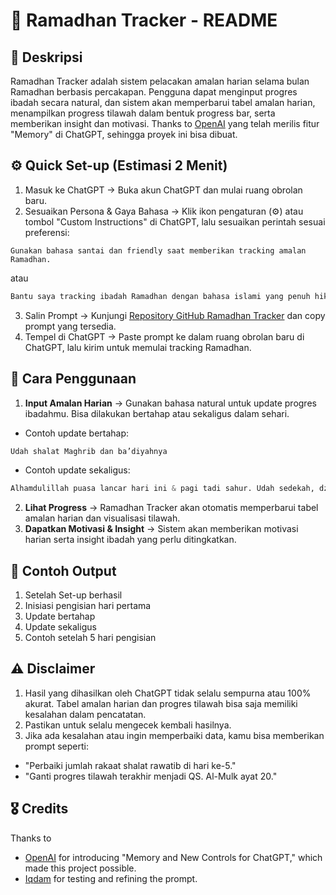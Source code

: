 # 📌 Ramadhan Tracker - README

## 📖 Deskripsi 
Ramadhan Tracker adalah sistem pelacakan amalan harian selama bulan Ramadhan berbasis percakapan. Pengguna dapat menginput progres ibadah secara natural, dan sistem akan memperbarui tabel amalan harian, menampilkan progress tilawah dalam bentuk progress bar, serta memberikan insight dan motivasi. Thanks to [OpenAI](https://openai.com/index/memory-and-new-controls-for-chatgpt/) yang telah merilis fitur "Memory" di ChatGPT, sehingga proyek ini bisa dibuat.

## ⚙️ Quick Set-up (Estimasi 2 Menit)
1. Masuk ke ChatGPT → Buka akun ChatGPT dan mulai ruang obrolan baru.
2. Sesuaikan Persona & Gaya Bahasa → Klik ikon pengaturan (⚙️) atau tombol "Custom Instructions" di ChatGPT, lalu sesuaikan perintah sesuai preferensi:
```pyhton
Gunakan bahasa santai dan friendly saat memberikan tracking amalan Ramadhan.
```
atau
```python
Bantu saya tracking ibadah Ramadhan dengan bahasa islami yang penuh hikmah.
``` 
3. Salin Prompt → Kunjungi [Repository GitHub Ramadhan Tracker](https://github.com/wsuryaningrat/ramadhanTracker-ChatGPT/blob/main/prompt) dan copy prompt yang tersedia.
4. Tempel di ChatGPT → Paste prompt ke dalam ruang obrolan baru di ChatGPT, lalu kirim untuk memulai tracking Ramadhan.

## 📌 Cara Penggunaan
1. **Input Amalan Harian** → Gunakan bahasa natural untuk update progres ibadahmu. Bisa dilakukan bertahap atau sekaligus dalam sehari.
- Contoh update bertahap:

```python
Udah shalat Maghrib dan ba’diyahnya
```
 
- Contoh update sekaligus:
```python
Alhamdulillah puasa lancar hari ini & pagi tadi sahur. Udah sedekah, dzikir pagi petang, shalat wajib 5 waktu dan semua rawatib, shalat tarawih, tilawah sampai Ali Imran:91, shalat tarawih dan ikut kajian. 
```
2. **Lihat Progress** → Ramadhan Tracker akan otomatis memperbarui tabel amalan harian dan visualisasi tilawah.
3. **Dapatkan Motivasi & Insight** → Sistem akan memberikan motivasi harian serta insight ibadah yang perlu ditingkatkan.

## 📌 Contoh Output
1. Setelah Set-up berhasil
2. Inisiasi pengisian hari pertama
3. Update bertahap
4. Update sekaligus
5. Contoh setelah 5 hari pengisian


## ⚠️ Disclaimer
1. Hasil yang dihasilkan oleh ChatGPT tidak selalu sempurna atau 100% akurat. Tabel amalan harian dan progres tilawah bisa saja memiliki kesalahan dalam pencatatan.
2. Pastikan untuk selalu mengecek kembali hasilnya.
3. Jika ada kesalahan atau ingin memperbaiki data, kamu bisa memberikan prompt seperti:
- "Perbaiki jumlah rakaat shalat rawatib di hari ke-5."
- "Ganti progres tilawah terakhir menjadi QS. Al-Mulk ayat 20."

## 🎖 Credits
Thanks to 
- [OpenAI](https://openai.com/index/memory-and-new-controls-for-chatgpt/) for introducing "Memory and New Controls for ChatGPT," which made this project possible.
- [Iqdam](https://github.com/iqdamsyd) for testing and refining the prompt.

